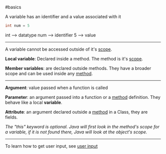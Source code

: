 #basics 

A variable has an identifier and a value associated with it

```java
int num = 5
```

int --> datatype
num --> identifier
5 --> value

----

A variable cannot be accessed outside of it's [scope](Scope.md).

**Local variable**: Declared inside a method. The method is it's [scope](Scope.md).

**Member variables**: are declared outside methods. They have a broader scope and can be used inside any [method](Method.md).

-------

**Argument**: value passed when a function is called

**Parameter**: an argument passed into a function or a [method](Method.md) definition. They behave like a local **variable**.

**Attribute**: an argument declared outside a [method](Method.md) in a Class, they are fields.

*The "this" keyword is optional. Java will first look in the method's scope for a variable, if it is not found there, Java will look at the object's scope.*

-------------

To learn how to get user input, see [user input](<theory/User%20input.md>)